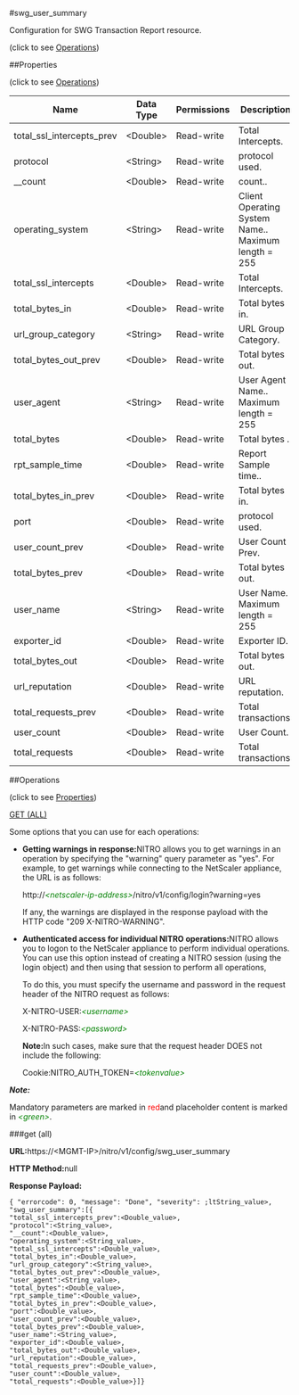 #swg_user_summary



Configuration for SWG Transaction Report resource.

<span>(click to see [Operations](#operations))</span>



##Properties 

<span>(click to see [Operations](#operations))</span>





<table><thead><tr><th>Name</th><th>Data Type</th><th>Permissions</th><th>Description</th></tr></thead><tbody><tr><td>total_ssl_intercepts_prev</td><td>&lt;Double></td><td>Read-write</td><td>Total Intercepts.</td></tr><tr><td>protocol</td><td>&lt;String></td><td>Read-write</td><td>protocol used.</td></tr><tr><td>__count</td><td>&lt;Double></td><td>Read-write</td><td>count..</td></tr><tr><td>operating_system</td><td>&lt;String></td><td>Read-write</td><td>Client Operating System Name..<br>Maximum length = 255</td></tr><tr><td>total_ssl_intercepts</td><td>&lt;Double></td><td>Read-write</td><td>Total Intercepts.</td></tr><tr><td>total_bytes_in</td><td>&lt;Double></td><td>Read-write</td><td>Total bytes in.</td></tr><tr><td>url_group_category</td><td>&lt;String></td><td>Read-write</td><td>URL Group Category.</td></tr><tr><td>total_bytes_out_prev</td><td>&lt;Double></td><td>Read-write</td><td>Total bytes out.</td></tr><tr><td>user_agent</td><td>&lt;String></td><td>Read-write</td><td>User Agent Name..<br>Maximum length = 255</td></tr><tr><td>total_bytes</td><td>&lt;Double></td><td>Read-write</td><td>Total bytes .</td></tr><tr><td>rpt_sample_time</td><td>&lt;Double></td><td>Read-write</td><td>Report Sample time..</td></tr><tr><td>total_bytes_in_prev</td><td>&lt;Double></td><td>Read-write</td><td>Total bytes in.</td></tr><tr><td>port</td><td>&lt;Double></td><td>Read-write</td><td>protocol used.</td></tr><tr><td>user_count_prev</td><td>&lt;Double></td><td>Read-write</td><td>User Count Prev.</td></tr><tr><td>total_bytes_prev</td><td>&lt;Double></td><td>Read-write</td><td>Total bytes out.</td></tr><tr><td>user_name</td><td>&lt;String></td><td>Read-write</td><td>User Name.<br>Maximum length = 255</td></tr><tr><td>exporter_id</td><td>&lt;Double></td><td>Read-write</td><td>Exporter ID.</td></tr><tr><td>total_bytes_out</td><td>&lt;Double></td><td>Read-write</td><td>Total bytes out.</td></tr><tr><td>url_reputation</td><td>&lt;Double></td><td>Read-write</td><td>URL reputation.</td></tr><tr><td>total_requests_prev</td><td>&lt;Double></td><td>Read-write</td><td>Total transactions.</td></tr><tr><td>user_count</td><td>&lt;Double></td><td>Read-write</td><td>User Count.</td></tr><tr><td>total_requests</td><td>&lt;Double></td><td>Read-write</td><td>Total transactions.</td></tr></tbody></table>

##Operations 

<span>(click to see [Properties](#properties))</span>





[GET (ALL)](#get-all)





Some options that you can use for each operations:

<ul><li><p><b>Getting warnings in response:</b>NITRO allows you to get warnings in an operation by specifying the "warning" query parameter as "yes". For example, to get warnings while connecting to the NetScaler appliance, the URL is as follows:</p><p>http://<span style="color:green;font-style:italic;">&lt;netscaler-ip-address&gt;</span>/nitro/v1/config/login?warning=yes</p><p>If any, the warnings are displayed in the response payload with the HTTP code "209 X-NITRO-WARNING".</p></li><li><p><b>Authenticated access for individual NITRO operations:</b>NITRO allows you to logon to the NetScaler appliance to perform individual operations. You can use this option instead of creating a NITRO session (using the login object) and then using that session to perform all operations,</p><p>To do this, you must specify the username and password in the request header of the NITRO request as follows:</p><p>X-NITRO-USER:<span style="color:green;font-style:italic;">&lt;username&gt;</span></p><p>X-NITRO-PASS:<span style="color:green;font-style:italic;">&lt;password&gt;</span></p><p><b>Note:</b>In such cases, make sure that the request header DOES not include the following:</p><p>Cookie:NITRO_AUTH_TOKEN=<span style="color:green;font-style:italic;">&lt;tokenvalue&gt;</span></p></li></ul>







***Note:*** 

Mandatory parameters are marked in <span style="color:#FF0000;">red</span>and placeholder content is marked in <span style="color:green;font-style:italic">&lt;green&gt;</span>.



###get (all)







<b>URL:</b>https://&lt;MGMT-IP&gt;/nitro/v1/config/swg_user_summary

<b>HTTP Method:</b>null

<b>Response Payload: </b>
```
{ "errorcode": 0, "message": "Done", "severity": ;ltString_value>, "swg_user_summary":[{
"total_ssl_intercepts_prev":<Double_value>,
"protocol":<String_value>,
"__count":<Double_value>,
"operating_system":<String_value>,
"total_ssl_intercepts":<Double_value>,
"total_bytes_in":<Double_value>,
"url_group_category":<String_value>,
"total_bytes_out_prev":<Double_value>,
"user_agent":<String_value>,
"total_bytes":<Double_value>,
"rpt_sample_time":<Double_value>,
"total_bytes_in_prev":<Double_value>,
"port":<Double_value>,
"user_count_prev":<Double_value>,
"total_bytes_prev":<Double_value>,
"user_name":<String_value>,
"exporter_id":<Double_value>,
"total_bytes_out":<Double_value>,
"url_reputation":<Double_value>,
"total_requests_prev":<Double_value>,
"user_count":<Double_value>,
"total_requests":<Double_value>}]}
```







